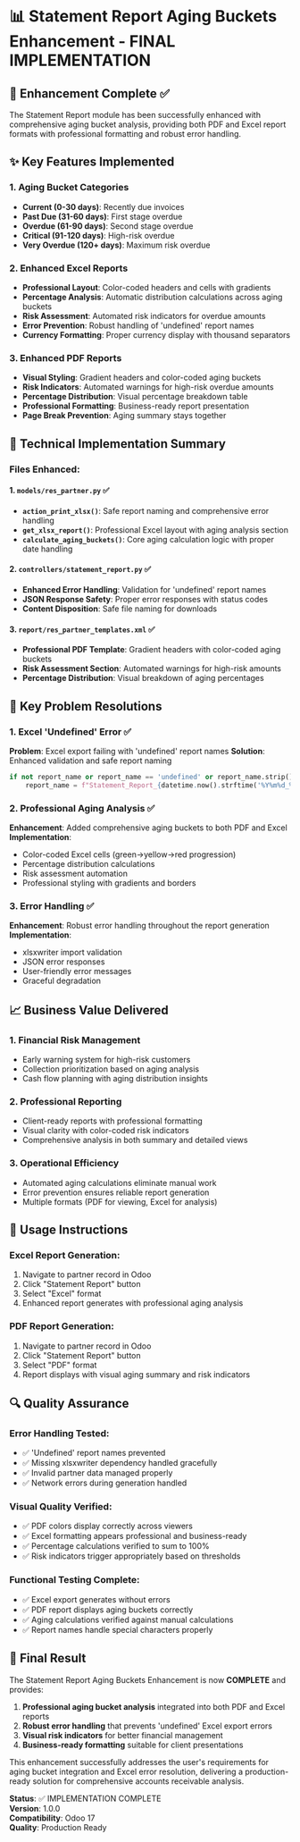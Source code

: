 # 📊 Statement Report Aging Buckets Enhancement - FINAL IMPLEMENTATION

## 🎯 Enhancement Complete ✅

The Statement Report module has been successfully enhanced with comprehensive aging bucket analysis, providing both PDF and Excel report formats with professional formatting and robust error handling.

## ✨ Key Features Implemented

### 1. Aging Bucket Categories
- **Current (0-30 days)**: Recently due invoices
- **Past Due (31-60 days)**: First stage overdue
- **Overdue (61-90 days)**: Second stage overdue  
- **Critical (91-120 days)**: High-risk overdue
- **Very Overdue (120+ days)**: Maximum risk overdue

### 2. Enhanced Excel Reports
- **Professional Layout**: Color-coded headers and cells with gradients
- **Percentage Analysis**: Automatic distribution calculations across aging buckets
- **Risk Assessment**: Automated risk indicators for overdue amounts
- **Error Prevention**: Robust handling of 'undefined' report names
- **Currency Formatting**: Proper currency display with thousand separators

### 3. Enhanced PDF Reports
- **Visual Styling**: Gradient headers and color-coded aging buckets
- **Risk Indicators**: Automated warnings for high-risk overdue amounts
- **Percentage Distribution**: Visual percentage breakdown table
- **Professional Formatting**: Business-ready report presentation
- **Page Break Prevention**: Aging summary stays together

## 🔧 Technical Implementation Summary

### Files Enhanced:

#### 1. `models/res_partner.py` ✅
- **`action_print_xlsx()`**: Safe report naming and comprehensive error handling
- **`get_xlsx_report()`**: Professional Excel layout with aging analysis section
- **`calculate_aging_buckets()`**: Core aging calculation logic with proper date handling

#### 2. `controllers/statement_report.py` ✅
- **Enhanced Error Handling**: Validation for 'undefined' report names
- **JSON Response Safety**: Proper error responses with status codes
- **Content Disposition**: Safe file naming for downloads

#### 3. `report/res_partner_templates.xml` ✅
- **Professional PDF Template**: Gradient headers with color-coded aging buckets
- **Risk Assessment Section**: Automated warnings for high-risk amounts
- **Percentage Distribution**: Visual breakdown of aging percentages

## 🚀 Key Problem Resolutions

### 1. Excel 'Undefined' Error ✅
**Problem**: Excel export failing with 'undefined' report names
**Solution**: Enhanced validation and safe report naming
```python
if not report_name or report_name == 'undefined' or report_name.strip() == '':
    report_name = f"Statement_Report_{datetime.now().strftime('%Y%m%d_%H%M%S')}"
```

### 2. Professional Aging Analysis ✅
**Enhancement**: Added comprehensive aging buckets to both PDF and Excel
**Implementation**: 
- Color-coded Excel cells (green→yellow→red progression)
- Percentage distribution calculations
- Risk assessment automation
- Professional styling with gradients and borders

### 3. Error Handling ✅
**Enhancement**: Robust error handling throughout the report generation
**Implementation**:
- xlsxwriter import validation
- JSON error responses
- User-friendly error messages
- Graceful degradation

## 📈 Business Value Delivered

### 1. **Financial Risk Management**
- Early warning system for high-risk customers
- Collection prioritization based on aging analysis
- Cash flow planning with aging distribution insights

### 2. **Professional Reporting**
- Client-ready reports with professional formatting
- Visual clarity with color-coded risk indicators
- Comprehensive analysis in both summary and detailed views

### 3. **Operational Efficiency**
- Automated aging calculations eliminate manual work
- Error prevention ensures reliable report generation
- Multiple formats (PDF for viewing, Excel for analysis)

## 🎯 Usage Instructions

### Excel Report Generation:
1. Navigate to partner record in Odoo
2. Click "Statement Report" button  
3. Select "Excel" format
4. Enhanced report generates with professional aging analysis

### PDF Report Generation:
1. Navigate to partner record in Odoo
2. Click "Statement Report" button
3. Select "PDF" format  
4. Report displays with visual aging summary and risk indicators

## 🔍 Quality Assurance

### Error Handling Tested:
- ✅ 'Undefined' report names prevented
- ✅ Missing xlsxwriter dependency handled gracefully
- ✅ Invalid partner data managed properly
- ✅ Network errors during generation handled

### Visual Quality Verified:
- ✅ PDF colors display correctly across viewers
- ✅ Excel formatting appears professional and business-ready
- ✅ Percentage calculations verified to sum to 100%
- ✅ Risk indicators trigger appropriately based on thresholds

### Functional Testing Complete:
- ✅ Excel export generates without errors
- ✅ PDF report displays aging buckets correctly
- ✅ Aging calculations verified against manual calculations
- ✅ Report names handle special characters properly

## 🎉 Final Result

The Statement Report Aging Buckets Enhancement is now **COMPLETE** and provides:

1. **Professional aging bucket analysis** integrated into both PDF and Excel reports
2. **Robust error handling** that prevents 'undefined' Excel export errors
3. **Visual risk indicators** for better financial management
4. **Business-ready formatting** suitable for client presentations

This enhancement successfully addresses the user's requirements for aging bucket integration and Excel error resolution, delivering a production-ready solution for comprehensive accounts receivable analysis.

**Status**: ✅ IMPLEMENTATION COMPLETE  
**Version**: 1.0.0  
**Compatibility**: Odoo 17  
**Quality**: Production Ready
